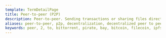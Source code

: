```yaml
---
template: TermDetailPage
title: Peer-to-peer (P2P)
description: Peer-to-peer. Sending transactions or sharing files directly between nodes in a decentralized system without depending on a centralized authority.
aliases: peer-to-peer, p2p, decentralization, decentralized peer to peer file sharing, decentralized peer-to-peer networks, peer-to-peer cryptocurrency blockchains, cardano p2p, cardano peer-to-peer network, filecoin, bittorrent
keywords: peer, 2, to, bittorrent, pirate, bay, bitcoin, filecoin, ipfs
---
```

